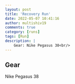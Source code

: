 ```yaml
---
layout: post
title: 'Recovery Run'
date: 2022-05-07 10:41:16
author: multishiv19
comments: true
category: [runs]
tags: [Run]
description: |
    Gear: Nike Pegasus 38<br/>
---
```


## Gear
Nike Pegasus 38



<div width='100%' class='strava-embed-placeholder' data-embed-type='activity' data-embed-id='7099423655'></div>
<script src='https://strava-embeds.com/embed.js'></script>
